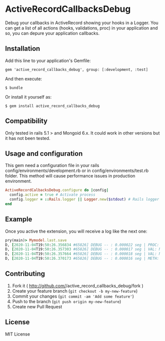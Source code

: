 # ActiveRecordCallbacksDebug

Debug your callbacks in ActiveRecord showing your hooks in a Logger. You can get a list of
all actions (hooks, validations, proc) in your application and so, you can depure your application
callbacks.

## Installation

Add this line to your application's Gemfile:

    gem 'active_record_callbacks_debug', group: [:development, :test]

And then execute:

    $ bundle

Or install it yourself as:

    $ gem install active_record_callbacks_debug

## Compatibility

Only tested in rails 5.1 > and Mongoid 6.x. It could work in other versions but it has not been tested.

## Usage and configuration

This gem need a configuration file in your rails config/environments/development.rb or in config/environments/test.rb folder. This method will cause performance issues in production environment.

```ruby
ActiveRecordCalbacksDebug.configure do |config|
  config.active = true # Activate process
  config.logger = ::Rails.logger || Logger.new($stdout) # Rails logger or console
end
```

## Example
Once you active the extension, you will receive a log like the next one:

```ruby
pry(main)> Mymodel.last.save
D, [2020-11-04T19:50:26.356834 #65826] DEBUG -- : 0.000022 seg | PROC: Mymodel => instance_exec => proc: #<Proc:0x00007fe602c375e0 /home/jmjurado23/.asdf/installs/ruby/2.7.1/lib/ruby/gems/2.7.0/gems/mongoid-normalize-strings-0.1.3/lib/mongoid-normalize-strings/normalize.rb:37>
D, [2020-11-04T19:50:26.357303 #65826] DEBUG -- : 0.000017 seg | VAL: Mymodel => Mongoid::Validatable::PresenceValidator > attr: ["name"]
D, [2020-11-04T19:50:26.357664 #65826] DEBUG -- : 0.000018 seg | VAL: Mymodel => Mongoid::Validatable::AssociatedValidator > attr: [:other_models]
D, [2020-11-04T19:50:26.370173 #65826] DEBUG -- : 0.000016 seg | METH: Mymodel => denormalize_info

```

## Contributing

1. Fork it ( http://github.com/<my-github-username>/active_record_callbacks_debug/fork )
2. Create your feature branch (`git checkout -b my-new-feature`)
3. Commit your changes (`git commit -am 'Add some feature'`)
4. Push to the branch (`git push origin my-new-feature`)
5. Create new Pull Request

## License

MIT License
